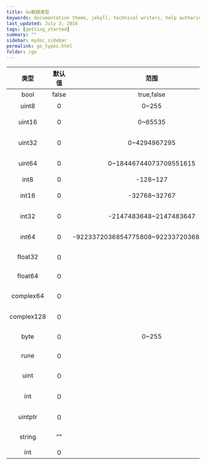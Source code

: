 ```yaml
---
title: Go数据类型
keywords: documentation theme, jekyll, technical writers, help authoring tools, hat replacements
last_updated: July 3, 2016
tags: [getting_started]
summary: ""
sidebar: mydoc_sidebar
permalink: go_types.html
folder: /go
---
```



| 类型         | 默认值    | 范围                      |  说明     | 
| :----------:| :-------:| :---------------: | :----------: | 
| bool       | false   | true,false                　 |   布尔型        | ｜
| uint8      | 0       | 0~255                   　   |８位无符号整型    | |
| uint16     | 0       | 0~65535                　    |16位无符号整型    | |
| uint32     | 0       | 0~4294967295                 |32位无符号整型    | |
| uint64     | 0       | 0~18446744073709551615       |64位无符号整型    | |
| int8       | 0       | -128~127                     |８位带符号整型    | |
| int16      | 0       | -32768~32767                 |16位带符号整型    | |
| int32      | 0       | -2147483648~2147483647       |32位带符号整型    | |
| int64      | 0       | -9223372036854775808~9223372036854775807 |64位带符号整型| |
| float32    | ０      |                              |IEEE-754 32位浮点数|  |
| float64    | ０      |                              |IEEE-754 64位浮点数|  |
| complex64  | ０      |                              |32位实数和虚数　　   　|  |
| complex128 | ０      |                              |64位实数和虚数     　　|  |
| byte       | ０      | 0~255                        | 同uint8    　　　　　|  |
| rune       | ０      |                              | 同int32    　　　　　|  |
| uint       | ０      |                              | 32位或64位无符号整型　|  |
| int        | ０      |                              | 32位或64位带符号整型　|  |
| uintptr    | ０      |                              | 无符号整型，存放一个指针  |  |
| string     | ""      |                              | 字符串     　　　　　　　|  |
| int        | ０      |                              |             　　　　　　　|  |

